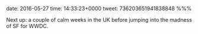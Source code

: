 date: 2016-05-27
time: 14:33:23+0000
tweet: 736203651941838848
%%%

Next up: a couple of calm weeks in the UK before jumping into the madness of SF for WWDC.
